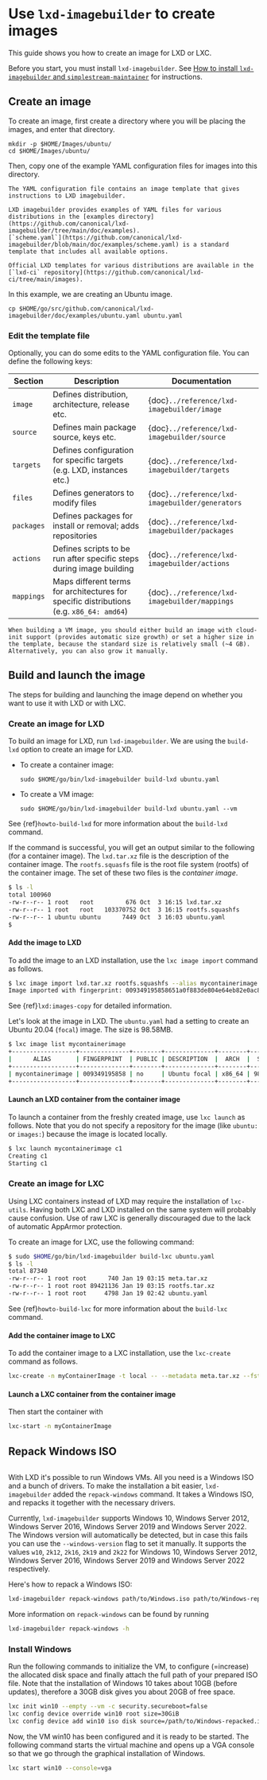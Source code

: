 # Use `lxd-imagebuilder` to create images

This guide shows you how to create an image for LXD or LXC.

Before you start, you must install `lxd-imagebuilder`.
See [How to install `lxd-imagebuilder` and `simplestream-maintainer`](/howto/install) for instructions.

## Create an image

To create an image, first create a directory where you will be placing the images, and enter that directory.

```
mkdir -p $HOME/Images/ubuntu/
cd $HOME/Images/ubuntu/
```

Then, copy one of the example YAML configuration files for images into this directory.

```{note}
The YAML configuration file contains an image template that gives instructions to LXD imagebuilder.

LXD imagebuilder provides examples of YAML files for various distributions in the [examples directory](https://github.com/canonical/lxd-imagebuilder/tree/main/doc/examples).
[`scheme.yaml`](https://github.com/canonical/lxd-imagebuilder/blob/main/doc/examples/scheme.yaml) is a standard template that includes all available options.

Official LXD templates for various distributions are available in the [`lxd-ci` repository](https://github.com/canonical/lxd-ci/tree/main/images).
```

In this example, we are creating an Ubuntu image.

```
cp $HOME/go/src/github.com/canonical/lxd-imagebuilder/doc/examples/ubuntu.yaml ubuntu.yaml
```

### Edit the template file

Optionally, you can do some edits to the YAML configuration file.
You can define the following keys:

| Section    | Description                                                                              | Documentation                                   |
|------------|------------------------------------------------------------------------------------------|-------------------------------------------------|
| `image`    | Defines distribution, architecture, release etc.                                         | {doc}`../reference/lxd-imagebuilder/image`      |
| `source`   | Defines main package source, keys etc.                                                   | {doc}`../reference/lxd-imagebuilder/source`     |
| `targets`  | Defines configuration for specific targets (e.g. LXD, instances etc.)                    | {doc}`../reference/lxd-imagebuilder/targets`    |
| `files`    | Defines generators to modify files                                                       | {doc}`../reference/lxd-imagebuilder/generators` |
| `packages` | Defines packages for install or removal; adds repositories                               | {doc}`../reference/lxd-imagebuilder/packages`   |
| `actions`  | Defines scripts to be run after specific steps during image building                     | {doc}`../reference/lxd-imagebuilder/actions`    |
| `mappings` | Maps different terms for architectures for specific distributions (e.g. `x86_64: amd64`) | {doc}`../reference/lxd-imagebuilder/mappings`   |

```{tip}
When building a VM image, you should either build an image with cloud-init support (provides automatic size growth) or set a higher size in the template, because the standard size is relatively small (~4 GB). Alternatively, you can also grow it manually.
```

## Build and launch the image

The steps for building and launching the image depend on whether you want to use it with LXD or with LXC.

### Create an image for LXD

To build an image for LXD, run `lxd-imagebuilder`. We are using the `build-lxd` option to create an image for LXD.

- To create a container image:

  ```
  sudo $HOME/go/bin/lxd-imagebuilder build-lxd ubuntu.yaml
  ```

- To create a VM image:

  ```
  sudo $HOME/go/bin/lxd-imagebuilder build-lxd ubuntu.yaml --vm
  ```

See {ref}`howto-build-lxd` for more information about the `build-lxd` command.

If the command is successful, you will get an output similar to the following (for a container image). The `lxd.tar.xz` file is the description of the container image. The `rootfs.squasfs` file is the root file system (rootfs) of the container image. The set of these two files is the _container image_.

```bash
$ ls -l
total 100960
-rw-r--r-- 1 root   root         676 Oct  3 16:15 lxd.tar.xz
-rw-r--r-- 1 root   root   103370752 Oct  3 16:15 rootfs.squashfs
-rw-r--r-- 1 ubuntu ubuntu      7449 Oct  3 16:03 ubuntu.yaml
$
```

#### Add the image to LXD

To add the image to an LXD installation, use the `lxc image import` command as follows.

```bash
$ lxc image import lxd.tar.xz rootfs.squashfs --alias mycontainerimage
Image imported with fingerprint: 009349195858651a0f883de804e64eb82e0ac8c0bc51880
```

See {ref}`lxd:images-copy` for detailed information.

Let's look at the image in LXD. The `ubuntu.yaml` had a setting to create an Ubuntu 20.04 (`focal`) image. The size is 98.58MB.

```bash
$ lxc image list mycontainerimage
+------------------+--------------+--------+--------------+--------+---------+-----------------------------+
|      ALIAS       | FINGERPRINT  | PUBLIC | DESCRIPTION  |  ARCH  |  SIZE   |         UPLOAD DATE         |
+------------------+--------------+--------+--------------+--------+---------+-----------------------------+
| mycontainerimage | 009349195858 | no     | Ubuntu focal | x86_64 | 98.58MB | Oct 3, 2020 at 5:10pm (UTC) |
+------------------+--------------+--------+--------------+--------+---------+-----------------------------+
```

#### Launch an LXD container from the container image

To launch a container from the freshly created image, use `lxc launch` as follows. Note that you do not specify a repository for the image (like `ubuntu:` or `images:`) because the image is located locally.

```bash
$ lxc launch mycontainerimage c1
Creating c1
Starting c1
```

### Create an image for LXC

Using LXC containers instead of LXD may require the installation of `lxc-utils`.
Having both LXC and LXD installed on the same system will probably cause confusion.
Use of raw LXC is generally discouraged due to the lack of automatic AppArmor
protection.

To create an image for LXC, use the following command:

```bash
$ sudo $HOME/go/bin/lxd-imagebuilder build-lxc ubuntu.yaml
$ ls -l
total 87340
-rw-r--r-- 1 root root      740 Jan 19 03:15 meta.tar.xz
-rw-r--r-- 1 root root 89421136 Jan 19 03:15 rootfs.tar.xz
-rw-r--r-- 1 root root     4798 Jan 19 02:42 ubuntu.yaml
```

See {ref}`howto-build-lxc` for more information about the `build-lxc` command.

#### Add the container image to LXC

To add the container image to a LXC installation, use the `lxc-create` command as follows.

```bash
lxc-create -n myContainerImage -t local -- --metadata meta.tar.xz --fstree rootfs.tar.xz
```

#### Launch a LXC container from the container image

Then start the container with

```bash
lxc-start -n myContainerImage
```

## Repack Windows ISO

```{youtube} https://www.youtube.com/watch?v=3PDMGwbbk48
```

With LXD it's possible to run Windows VMs. All you need is a Windows ISO and a bunch of drivers.
To make the installation a bit easier, `lxd-imagebuilder` added the `repack-windows` command. It takes a Windows ISO, and repacks it together with the necessary drivers.

Currently, `lxd-imagebuilder` supports Windows 10, Windows Server 2012, Windows Server 2016, Windows Server 2019 and Windows Server 2022. The Windows version will automatically be detected, but in case this fails you can use the `--windows-version` flag to set it manually. It supports the values `w10`, `2k12`, `2k16`, `2k19` and `2k22` for Windows 10, Windows Server 2012, Windows Server 2016, Windows Server 2019 and Windows Server 2022 respectively.

Here's how to repack a Windows ISO:

```bash
lxd-imagebuilder repack-windows path/to/Windows.iso path/to/Windows-repacked.iso
```

More information on `repack-windows` can be found by running

```bash
lxd-imagebuilder repack-windows -h
```

### Install Windows

Run the following commands to initialize the VM, to configure (=increase) the allocated disk space and finally attach the full path of your prepared ISO file. Note that the installation of Windows 10 takes about 10GB (before updates), therefore a 30GB disk gives you about 20GB of free space.

```bash
lxc init win10 --empty --vm -c security.secureboot=false
lxc config device override win10 root size=30GiB
lxc config device add win10 iso disk source=/path/to/Windows-repacked.iso boot.priority=10
```

Now, the VM win10 has been configured and it is ready to be started. The following command starts the virtual machine and opens up a VGA console so that we go through the graphical installation of Windows.

```bash
lxc start win10 --console=vga
```

